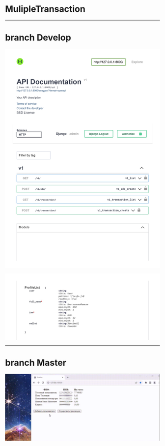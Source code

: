 # MulipleTransaction

___
# branch Develop

![doc api](https://github.com/Tolokov/MulipleTransaction/blob/develop/API%20Documentation_page-1.jpg?raw=true)

![doc api](https://raw.githubusercontent.com/Tolokov/MulipleTransaction/develop/API%20Documentation_page-2.jpg)
___
# branch Master

![online-store-catalog](https://github.com/Tolokov/MulipleTransaction/blob/master/preview.gif?raw=true)
